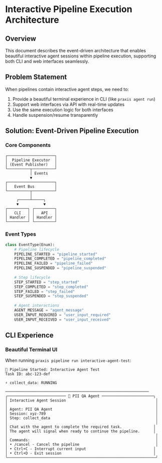# Interactive Pipeline Execution Architecture

## Overview

This document describes the event-driven architecture that enables beautiful interactive agent sessions within pipeline execution, supporting both CLI and web interfaces seamlessly.

## Problem Statement

When pipelines contain interactive agent steps, we need to:
1. Provide a beautiful terminal experience in CLI (like `praxis agent run`)
2. Support web interfaces via API with real-time updates
3. Use the same execution logic for both interfaces
4. Handle suspension/resume transparently

## Solution: Event-Driven Pipeline Execution

### Core Components

```
┌─────────────────────┐
│  Pipeline Executor  │
│ (Event Publisher)   │
└──────────┬──────────┘
           │ Events
           ▼
┌─────────────────────┐
│   Event Bus         │
└──────────┬──────────┘
           │
     ┌─────┴─────┐
     ▼           ▼
┌─────────┐ ┌─────────┐
│   CLI   │ │   API   │
│ Handler │ │ Handler │
└─────────┘ └─────────┘
```

### Event Types

```python
class EventType(Enum):
    # Pipeline lifecycle
    PIPELINE_STARTED = "pipeline_started"
    PIPELINE_COMPLETED = "pipeline_completed"
    PIPELINE_FAILED = "pipeline_failed"
    PIPELINE_SUSPENDED = "pipeline_suspended"
    
    # Step lifecycle
    STEP_STARTED = "step_started"
    STEP_COMPLETED = "step_completed"
    STEP_FAILED = "step_failed"
    STEP_SUSPENDED = "step_suspended"
    
    # Agent interactions
    AGENT_MESSAGE = "agent_message"
    USER_INPUT_REQUIRED = "user_input_required"
    USER_INPUT_RECEIVED = "user_input_received"
```

## CLI Experience

### Beautiful Terminal UI

When running `praxis pipeline run interactive-agent-test`:

```
🚀 Pipeline Started: Interactive Agent Test
Task ID: abc-123-def

⚡ collect_data: RUNNING

────────────────────────────────────────────────────────────────
╭────────────────────────── 🤖 PII QA Agent ───────────────────────╮
│ Interactive Agent Session                                        │
│                                                                  │
│ Agent: PII QA Agent                                              │
│ Session: xyz-789                                                 │
│ Step: collect_data                                               │
│                                                                  │
│ Chat with the agent to complete the required task.              │
│ The agent will signal when ready to continue the pipeline.      │
│                                                                  │
│ Commands:                                                        │
│ • /cancel - Cancel the pipeline                                  │
│ • Ctrl+C - Interrupt current input                              │
│ • Ctrl+D - Exit session                                         │
╰──────────────────────────────────────────────────────────────────╯